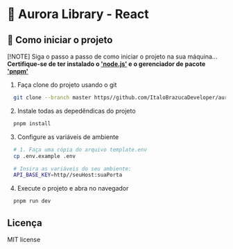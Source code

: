 # 📕 Aurora Library - React

## 🚀 Como iniciar o projeto
[!NOTE] Siga o passo a passo de como iniciar o projeto na sua máquina...   
**Certifique-se de ter instalado o ['node.js'](https://nodejs.org/pt) e o gerenciador de pacote ['pnpm'](https://nodejs.org/pt)**

1. Faça clone do projeto usando o git
```bash
  git clone --branch master https//github.com/ItaloBrazucaDeveloper/aurora_library.git
```

2. Instale todas as depedêndicas do projeto
```bash
  pnpm install
```

3. Configure as variáveis de ambiente
  ```bash
    # 1. Faça uma cópia do arquivo template.env
    cp .env.example .env
  ```
  
  ```bash
    # Insira as variáveis do seu ambiente:
    API_BASE_KEY=http//seuHost:suaPorta
  ```

4. Execute o projeto e abra no navegador
```bash
  pnpm run dev
```

## Licença

MIT license